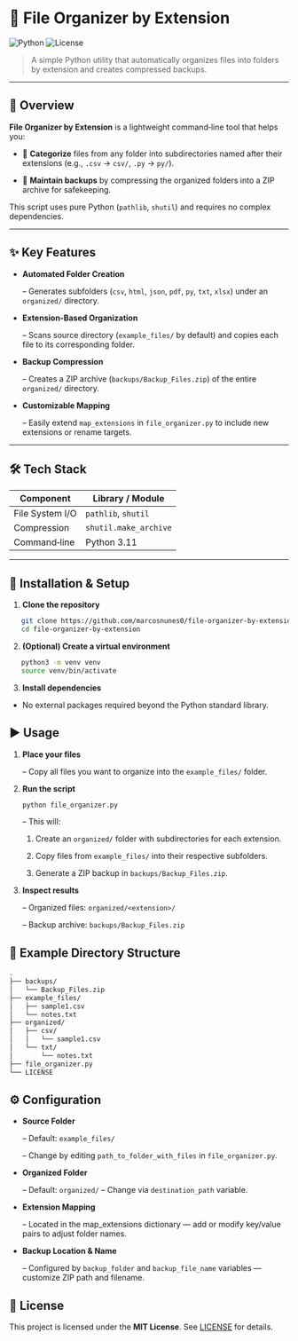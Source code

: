 # 📁 File Organizer by Extension

![Python](https://img.shields.io/badge/Python-%3E%3D3.11-05122A?logo=python&style=flat) ![License](https://img.shields.io/badge/License-MIT-05122A?style=flat)

> A simple Python utility that automatically organizes files into folders by extension and creates compressed backups.

---

## 📝 Overview

**File Organizer by Extension** is a lightweight command‑line tool that helps you:

- 📂 **Categorize** files from any folder into subdirectories named after their extensions (e.g., `.csv` → `csv/`, `.py` → `py/`).

- 🔄 **Maintain backups** by compressing the organized folders into a ZIP archive for safekeeping.  

This script uses pure Python (`pathlib`, `shutil`) and requires no complex dependencies.

---

## ✨ Key Features

- **Automated Folder Creation**

  – Generates subfolders (`csv`, `html`, `json`, `pdf`, `py`, `txt`, `xlsx`) under an `organized/` directory.  

- **Extension‑Based Organization**

  – Scans source directory (`example_files/` by default) and copies each file to its corresponding folder.  

- **Backup Compression**

  – Creates a ZIP archive (`backups/Backup_Files.zip`) of the entire `organized/` directory.  

- **Customizable Mapping**

  – Easily extend `map_extensions` in `file_organizer.py` to include new extensions or rename targets.  

---

## 🛠️ Tech Stack

| Component         | Library / Module      |
|-------------------|-----------------------|
| File System I/O   | `pathlib`, `shutil`   |
| Compression       | `shutil.make_archive` |
| Command‑line      | Python 3.11            |

---

## 🚀 Installation & Setup

1. **Clone the repository**  
```bash
   git clone https://github.com/marcosnunes0/file-organizer-by-extension.git
   cd file-organizer-by-extension
```

2. **(Optional) Create a virtual environment**

 ```bash
    python3 -m venv venv
    source venv/bin/activate
```

3. **Install dependencies**

- No external packages required beyond the Python standard library.

## ▶️ Usage

1. **Place your files**

    – Copy all files you want to organize into the `example_files/` folder.

2. **Run the script**
    ```bash
    python file_organizer.py
    ```

    – This will:

    1. Create an `organized/` folder with subdirectories for each extension.

    2. Copy files from `example_files/` into their respective subfolders.

    3. Generate a ZIP backup in `backups/Backup_Files.zip`.

3. **Inspect results**

    – Organized files: `organized/<extension>/`

    – Backup archive: `backups/Backup_Files.zip`

## 📂 Example Directory Structure

```bash
.
├── backups/
│   └── Backup_Files.zip
├── example_files/
│   ├── sample1.csv
│   └── notes.txt
├── organized/
│   ├── csv/
│   │   └── sample1.csv
│   └── txt/
│       └── notes.txt
├── file_organizer.py
└── LICENSE
```

## ⚙️ Configuration

- **Source Folder**

    – Default: `example_files/`

    – Change by editing `path_to_folder_with_files` in `file_organizer.py`.

- **Organized Folder**

    – Default: `organized/`
    – Change via `destination_path` variable.

- **Extension Mapping**

    – Located in the map_extensions dictionary — add or modify key/value pairs to adjust folder names.

- **Backup Location & Name**

    – Configured by `backup_folder` and `backup_file_name` variables — customize ZIP path and filename.

## 📄 License

This project is licensed under the **MIT License**. See [LICENSE](https://github.com/marcosnunes0/file-organizer-by-extension/blob/main/LICENSE) for details.
